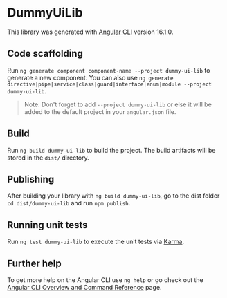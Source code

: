 # DummyUiLib

This library was generated with [Angular CLI](https://github.com/angular/angular-cli) version 16.1.0.

## Code scaffolding

Run `ng generate component component-name --project dummy-ui-lib` to generate a new component. You can also use `ng generate directive|pipe|service|class|guard|interface|enum|module --project dummy-ui-lib`.
> Note: Don't forget to add `--project dummy-ui-lib` or else it will be added to the default project in your `angular.json` file. 

## Build

Run `ng build dummy-ui-lib` to build the project. The build artifacts will be stored in the `dist/` directory.

## Publishing

After building your library with `ng build dummy-ui-lib`, go to the dist folder `cd dist/dummy-ui-lib` and run `npm publish`.

## Running unit tests

Run `ng test dummy-ui-lib` to execute the unit tests via [Karma](https://karma-runner.github.io).

## Further help

To get more help on the Angular CLI use `ng help` or go check out the [Angular CLI Overview and Command Reference](https://angular.io/cli) page.
